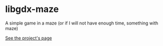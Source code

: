 # libgdx-maze

A simple game in a maze (or if I will not have enough time, something with maze)

[See the project's page]()
